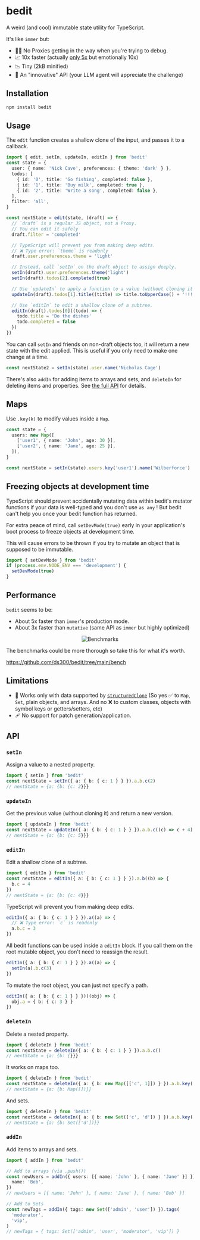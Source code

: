 # bedit

A weird (and cool) immutable state utility for TypeScript.

It's like `immer` but:

- 🕵️‍♀️ No Proxies getting in the way when you're trying to debug.
- 📈 10x faster (actually [only 5x](#performance) but emotionally 10x)
- 📉 Tiny (2kB minified)
- 💅 An "innovative" API (your LLM agent will appreciate the challenge)

## Installation

```sh
npm install bedit
```

## Usage

The `edit` function creates a shallow clone of the input, and passes it to a callback.

```ts
import { edit, setIn, updateIn, editIn } from 'bedit'
const state = {
  user: { name: 'Nick Cave', preferences: { theme: 'dark' } },
  todos: [
    { id: '0', title: 'Go fishing', completed: false },
    { id: '1', title: 'Buy milk', completed: true },
    { id: '2', title: 'Write a song', completed: false },
  ],
  filter: 'all',
}

const nextState = edit(state, (draft) => {
  // `draft` is a regular JS object, not a Proxy.
  // You can edit it safely
  draft.filter = 'completed'

  // TypeScript will prevent you from making deep edits.
  // ❌ Type error: `theme` is readonly
  draft.user.preferences.theme = 'light'

  // Instead, call `setIn` on the draft object to assign deeply.
  setIn(draft).user.preferences.theme('light')
  setIn(draft).todos[2].completed(true)

  // Use `updateIn` to apply a function to a value (without cloning it first).
  updateIn(draft).todos[1].title((title) => title.toUpperCase() + '!!!')

  // Use `editIn` to edit a shallow clone of a subtree.
  editIn(draft).todos[0]((todo) => {
    todo.title = 'Do the dishes'
    todo.completed = false
  })
})
```

You can call `setIn` and friends on non-draft objects too, it will return a new state with the edit applied. This is useful if you only need to make one change at a time.

```ts
const nextState2 = setIn(state).user.name('Nicholas Cage')
```

There's also `addIn` for adding items to arrays and sets, and `deleteIn` for deleting items and properties. See [the full API](#api) for details.

## Maps

Use `.key(k)` to modify values inside a `Map`.

```ts
const state = {
  users: new Map([
    ['user1', { name: 'John', age: 30 }],
    ['user2', { name: 'Jane', age: 25 }],
  ]),
}

const nextState = setIn(state).users.key('user1').name('Wilberforce')
```

## Freezing objects at development time

TypeScript should prevent accidentally mutating data within bedit's mutator functions if your data is well-typed and you don't use `as any` ! But bedit can't help you once your bedit function has returned.

For extra peace of mind, call `setDevMode(true)` early in your application's boot process to freeze objects at development time.

This will cause errors to be thrown if you try to mutate an object that is supposed to be immutable.

```ts
import { setDevMode } from 'bedit'
if (process.env.NODE_ENV === 'development') {
  setDevMode(true)
}
```

## Performance

`bedit` seems to be:

- About 5x faster than `immer`'s production mode.
- About 3x faster than `mutative` (same API as `immer` but highly optimized)

<p align="center">
<picture>
  <source media="(prefers-color-scheme: dark)" srcset="https://github.com/ds300/bedit/raw/main/bench/bench.dark.svg#gh-dark-mode-only">
  <source media="(prefers-color-scheme: light)" srcset="https://github.com/ds300/bedit/raw/main/bench/bench.light.svg#gh-light-mode-only">
  <img alt="Benchmarks" src="https://github.com/ds300/bedit/raw/main/bench/bench.light.svg#gh-light-mode-only">
</picture>
</p>

The benchmarks could be more thorough so take this for what it's worth.

https://github.com/ds300/bedit/tree/main/bench

## Limitations

- 👭 Works only with data supported by [`structuredClone`](https://developer.mozilla.org/en-US/docs/Web/API/Web_Workers_API/Structured_clone_algorithm) (So yes ✅ to `Map`, `Set`, plain objects, and arrays. And no ❌ to custom classes, objects with symbol keys or getters/setters, etc)
- 🩹 No support for patch generation/application.

## API

### `setIn`

Assign a value to a nested property.

```ts
import { setIn } from 'bedit'
const nextState = setIn({ a: { b: { c: 1 } } }).a.b.c(2)
// nextState = {a: {b: {c: 2}}}
```

### `updateIn`

Get the previous value (without cloning it) and return a new version.

```ts
import { updateIn } from 'bedit'
const nextState = updateIn({ a: { b: { c: 1 } } }).a.b.c((c) => c + 4)
// nextState = {a: {b: {c: 5}}}
```

### `editIn`

Edit a shallow clone of a subtree.

```ts
import { editIn } from 'bedit'
const nextState = editIn({ a: { b: { c: 1 } } }).a.b((b) => {
  b.c = 4
})
// nextState = {a: {b: {c: 4}}}
```

TypeScript will prevent you from making deep edits.

```ts
editIn({ a: { b: { c: 1 } } }).a((a) => {
  // ❌ Type error: `c` is readonly
  a.b.c = 3
})
```

All bedit functions can be used inside a `editIn` block. If you call them on the root mutable object, you don't need to reassign the result.

```ts
editIn({ a: { b: { c: 1 } } }).a((a) => {
  setIn(a).b.c(3)
})
```

To mutate the root object, you can just not specify a path.

```ts
editIn({ a: { b: { c: 1 } } })((obj) => {
  obj.a = { b: { c: 3 } }
})
```

### `deleteIn`

Delete a nested property.

```ts
import { deleteIn } from 'bedit'
const nextState = deleteIn({ a: { b: { c: 1 } } }).a.b.c()
// nextState = {a: {b: {}}}
```

It works on maps too.

```ts
import { deleteIn } from 'bedit'
const nextState = deleteIn({ a: { b: new Map([['c', 1]]) } }).a.b.key('c')()
// nextState = {a: {b: Map([])}}
```

And sets.

```ts
import { deleteIn } from 'bedit'
const nextState = deleteIn({ a: { b: new Set(['c', 'd']) } }).a.b.key('c')()
// nextState = {a: {b: Set(['d'])}}
```

### `addIn`

Add items to arrays and sets.

```ts
import { addIn } from 'bedit'

// Add to arrays (via .push())
const newUsers = addIn({ users: [{ name: 'John' }, { name: 'Jane' }] }).users({
  name: 'Bob',
})
// newUsers = [{ name: 'John' }, { name: 'Jane' }, { name: 'Bob' }]

// Add to Sets
const newTags = addIn({ tags: new Set(['admin', 'user']) }).tags(
  'moderator',
  'vip',
)
// newTags = { tags: Set(['admin', 'user', 'moderator', 'vip']) }
```
